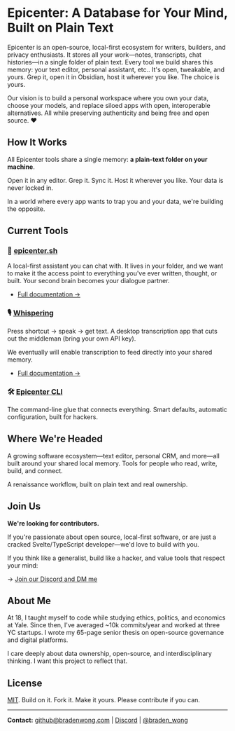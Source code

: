 # Epicenter: A Database for Your Mind, Built on Plain Text

Epicenter is an open-source, local-first ecosystem for writers, builders, and privacy enthusiasts. It stores all your work—notes, transcripts, chat histories—in a single folder of plain text. Every tool we build shares this memory: your text editor, personal assistant, etc.. It's open, tweakable, and yours. Grep it, open it in Obsidian, host it wherever you like. The choice is yours.

Our vision is to build a personal workspace where you own your data, choose your models, and replace siloed apps with open, interoperable alternatives. All while preserving authenticity and being free and open source. ❤️



## How It Works

All Epicenter tools share a single memory: **a plain-text folder on your machine**. 

Open it in any editor. Grep it. Sync it. Host it wherever you like. Your data is never locked in.

In a world where every app wants to trap you and your data, we're building the opposite.

## Current Tools

### 🤖 [epicenter.sh](./apps/sh)
A local-first assistant you can chat with. It lives in your folder, and we want to make it the access point to everything you've ever written, thought, or built. Your second brain becomes your dialogue partner.

- [Full documentation →](./apps/sh)

### 🎙️ [Whispering](./apps/whispering)
Press shortcut → speak → get text. A desktop transcription app that cuts out the middleman (bring your own API key).

We eventually will enable transcription to feed directly into your shared memory.
- [Full documentation →](./apps/whispering)

### 🛠️ [Epicenter CLI](./apps/cli)
The command-line glue that connects everything. Smart defaults, automatic configuration, built for hackers.

## Where We're Headed

A growing software ecosystem—text editor, personal CRM, and more—all built around your shared local memory. Tools for people who read, write, build, and connect.

A renaissance workflow, built on plain text and real ownership.

## Join Us

**We're looking for contributors.**

If you're passionate about open source, local-first software, or are just a cracked Svelte/TypeScript developer—we'd love to build with you.

If you think like a generalist, build like a hacker, and value tools that respect your mind:

→ [Join our Discord and DM me](https://go.epicenter.so/discord)  

## About Me

At 18, I taught myself to code while studying ethics, politics, and economics at Yale. Since then, I've averaged ~10k commits/year and worked at three YC startups. I wrote my 65-page senior thesis on open-source governance and digital platforms.

I care deeply about data ownership, open-source, and interdisciplinary thinking. I want this project to reflect that.

## License

[MIT](LICENSE). Build on it. Fork it. Make it yours. Please contribute if you can.

---

**Contact:** [github@bradenwong.com](mailto:github@bradenwong.com) | [Discord](https://go.epicenter.so/discord) | [@braden_wong](https://twitter.com/braden_wong)
